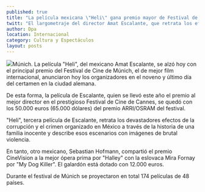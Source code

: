 ```yaml
---
published: true
title: "La película mexicana \"Heli\" gana premio mayor de Festival de Cine Múnich"
twitt: "El largometraje del director Amat Escalante, que retrata los efectos de la corrupción y el crimen organizado en México, ganó el galardón a mejor film internacional"
author: Dpa
location: Internacional
category: Cultura y Espectáculos
layout: posts
---
```


![](http://i.imgur.com/AhaOo36m.jpg)Múnich. La película "Heli", del mexicano Amat Escalante, se alzó hoy con el principal premio del Festival de Cine de Múnich, el de mejor film internacional, anunciaron hoy los organizadores en el noveno y último día del certamen en la ciudad alemana.

De esta forma, la película de Escalante, quien se llevó este año el premio al mejor director en el prestigioso Festival de Cine de Cannes, se quedó con los 50.000 euros (65.000 dólares) del premio ARRI/OSRAM del festival.

"Heli", tercera película de Escalante, retrata los devastadores efectos de la corrupción y el crimen organizado en México a través de la historia de una familia inocente y describe esos escenarios con imágenes de brutal violencia.

En tanto, otro mexicano, Sebastian Hofmann, compartió el premio CineVision a la mejor ópera prima por "Halley" con la eslovaca Mira Fornay por "My Dog Killer". El galardón está dotado con 12.000 euros.

Durante el festival de Múnich se proyectaron en total 174 películas de 48 países.
